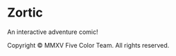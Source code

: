 Zortic
======
An interactive adventure comic!

Copyright © MMXV Five Color Team. All rights reserved.
